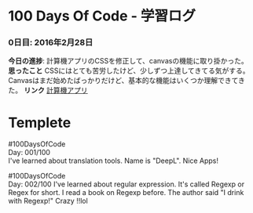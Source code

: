# 100 Days Of Code - 学習ログ
### 0日目: 2016年2月28日
**今日の進捗**: 計算機アプリのCSSを修正して、canvasの機能に取り掛かった。
**思ったこと** CSSにはとても苦労したけど、少しずつ上達してきてる気がする。Canvasはまだ始めたばっかりだけど、基本的な機能はいくつか理解できてきた。
**リンク** [計算機アプリ](http://www.example.com)

# Templete
#100DaysOfCode   
Day: 001/100  
I've learned about translation tools. Name is "DeepL". Nice Apps!

#100DaysOfCode   
Day: 002/100
I've learned about regular expression. It's called Regexp or Regex for short. I read a book on Regexp before. The author said "I drink with Regexp!" Crazy !!lol
